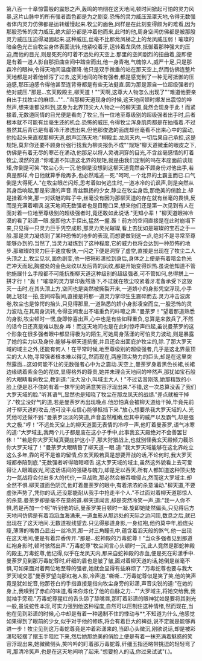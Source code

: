 第八百一十章惊雷般的震怒之声,轰鸣的响彻在这天地间,顿时间掀起可怕的灵力风暴,这片山脉中的所有强者面色都是为之剧变.恐怖的灵力威压笼罩天地,令得无数强者体内灵力仿佛都是运转缓慢起来.牧尘的面色,同样是在此刻变得颇为的难看,因为那股恐怖的灵力威压,绝大部分都是冲着他而来,此时的他,周身空间仿佛都是被那股灵力威压压迫得凝固起来.这种威压,丝毫不比那龙凤梯之上的龙凤威压弱！璀璨的暗金色光芒自牧尘身体表面流转,他紧咬着牙,运转着龙凤体,抵御着那种强大的压迫,而他的目光,则是死死的盯着不远处的天空上.那里的空间剧烈的扭曲着,旋即便是有着一道人影自那扭曲空间中踏空而出,他一身青袍,气魄惊人,威严十足,只是那森冷的眼神,令得天地间温度骤降.他只是双手微垂的站在那天空上,然而仿佛连整片天地都是对着他倾泻了过去,这天地间的所有强者,都是感觉到了一种无可抵御的压迫感,那压迫感令得他甚至连背脊都是有些无法挺直.因为那是源自一位超级强者的绝对威压."那是…玄天殿殿主,柳天道！""天啊,这尊大人物怎么出现了""难道他要亲自出手找牧尘的麻烦…""…"当那柳天道现身的时候,这天地间顿时爆发出震惊的哗然声,想来谁都没料到,这身为北界顶尖大人物之一的柳天道,竟然会现身于此！而紧接着,无数道同情的目光便是看向了牧尘,当一位地至尊级别的超级强者出手时,后者根本就不可能有丝毫生还的机会.恐怖的威压,令得牧尘浑身肌肉都是在抽搐着.不过虽然其后背已是有着冷汗渗透出来,但他那俊逸的面庞却丝毫看不出来心中的震动,他抬起头来直视那柳天道,朗声回荡天地:"柳殿主.龙凤天内,一切后果自己承担,这是规矩,莫非你还要不顾身份强行找我为柳炎报仇不成""规矩"柳天道微垂的眼皮之下,仿佛是有着无尽的寒芒在涌动,他那足以将人灵魂洞穿的目光,不含丝毫感情的盯着牧尘,漠然的道:"你难道不知道这北界的规矩,就是由我们定制的吗在本座面前谈规矩,你倒是可笑."牧尘心头一沉.他倒是没想到这柳天道竟然会不顾身份对他出手,若真是那样,今日他就算手段再多,也必然难逃一死."呵呵,一个北界的土霸主而已.口气倒是大得死人."在牧尘眼芒闪烁,思考着如何逃生时,一道冰冷的讥讽声,则是突然从其身后响起,那是彩潇的声音.青丝飘扬的少女,静立在牧尘身后,那绝美的俏脸上.却是挂着冷笑,那一对妖魅的眸子中,丝毫没有因为那柳天道的存在就有丝毫的畏惧,反而是充满着嘲讽.这天地间无数强者也是目瞪口呆,想来他们还是第一次见到有人在面对着一位地至尊级别的超级强者时,竟还敢如此说话."无知小辈！"柳天道眼神冷漠的看了彩潇一眼.旋即他大手探出,猛然一握.轰！前方的空间直接是在此时崩塌下来,只见得一只灵力巨手凭空成形,那灵力灵光璀璨,看上去犹如是璀璨的宝石之手一般.那是灵力凝炼到了某种恐怖的地步的表现,而想要做到这一点,绝对不是寻常至尊能够办到的.当然了,当灵力凝炼到了这种程度,它的威力也将会达到一种恐怖的地步.那璀璨的灵力巨手速度极快,一闪之下便是洞穿了虚空,直接是出现在了牧尘二人头顶之上,牧尘见状,面色剧变,他一把将彩潇拉到身后,身体之上便是有着暗金色光芒冲天而起,胸膛处的金色龙纹以及后背的凤纹,都是开始变得炽热.虽说他知道不管他施展什么手段都不可能抗衡柳天道这种级别的超级强者,可不管如何,总得拼上一拼才行！"轰！"璀璨的灵力掌印轰然落下,不过就在牧尘咬紧着牙准备承受下这毁灭一击时,在其头顶上方,空间也是突然被撕裂开来,一道娇小的身影凭空浮现,小手朝上轻轻一拍,空间碎裂间,直接是将那一道灵力掌印生生震碎而去.灵力冲击波席卷,牧尘也是惊愕的抬头,只见得那里,一道熟悉的娇小身影凌空而立,一股恐怖的灵力波动,在其周身流转,令得空间发出不堪重负的咔嚓之声."曼荼罗！"望着那道熟悉的身影,牧尘顿时一愣,旋即惊喜出声,心中也是有些如释重负,总算是来救兵了,不然的话今日还真是难以脱身.哗！而这天地间也是在此时惊呼声四起,虽说曼荼罗的这个形象在很多强者眼中都显得极为的陌生,可她周身荡漾的可怕灵力波动,则是暴露了她的实力以及身份.能够与柳天道抗衡,并且还会出面庇护牧尘的,除.了那大罗天域的域主之外,还能有何人！在平常时候,地至尊级别的超级强者,几乎是这北界最顶尖的大人物,寻常强者根本难以得见,然而现在,两座顶尖势力的巨头,却是在这里突然露面…这如何能不让的无数强者心中为之震动.天空上,曼荼罗身着黑色长裙,长裙边缘绣着紫金色的花纹,显得格外的尊贵,她并未理会天地间的哗然声,那犹如宝石般的大眼睛看向牧尘,教训道:"没大没小,叫域主大人！"不过话音刚落,她那精致的小脸上便是忍不住的有着一抹罕见的满意笑容浮现出来."不错,这一次总算没丢了我们大罗天域的脸."听其语气,显然也是知晓了牧尘在那龙凤天的战绩."差点就被干掉了."牧尘没好气的道,若是曼荼罗再出现晚点.他恐怕真会被柳天道给干掉,毕竟先前对于柳天道的攻击,他可没半点信心能够抵挡下来."放心,想要杀我大罗天域的人.光凭他可还做不到."曼荼罗淡淡的笑道,声音虽然稚嫩,但其中的威严以及霸气,却是强大之极."哼！"不远处天空上的柳天道面无表情的冷哼一声,他盯着曼荼罗,语气冰寒的道:"大罗域主,我两个儿子都是废在这小子手中,此事我玄天殿绝对不会善罢甘休！""若是你大罗天域真要庇护这小子,那大狩猎战上,也就别怪我玄天殿倾力截杀你大罗天域了！"曼荼罗大眼睛瞥了柳天道一眼.道:"我大罗天域能够在这北界屹立这么多年,靠的可不是谁的留情,你玄天殿若真是想要开战的话,不论何时,我大罗天域都奉陪到底."无数强者听得暗暗咂舌.这大罗天域的域主,虽然这外貌看上去可爱得让人眼睛放光,可这话语间的强硬与魄力,却是足以吞天.所有人都知道这种顶尖势力一氮战将会付出多大的代价,一旦战败,那必然会被吞噬侵占,然而这大罗域主.却全然不惧.柳天道面色阴沉,他盯着曼荼罗的眼中,有着浓浓的杀意涌动."柳天道,不要虚张声势了,凭你的话,还没那能耐从我手中抢走半个人."不过面对着柳天道那惊人的杀意.曼荼罗却是毫不在意的道.柳天道闻言,却是突然冷笑一声,道:"我一人你不惧,若是再加一个呢"听到他的话,曼荼罗美目顿时一凝.旋即她陡然偏头,只见得后方天地间仿佛是有着滔滔血海涌来,一道血影从那远处的天际之边闪现,数息之后,就已出现在了这天地间.无数道视线望去.只见得那道身影,一身红袍,他约莫中年,脸庞尖瘦,薄薄的嘴唇凸显出一丝冷厉,那一对三角瞳孔中,蕴含着滔天般的煞气.他一出现在这天地间,便是有着异香传开."那是…蛇神殿的万毒蛇尊！"当众多强者见到那道红袍身影时,顿时骇然出声."万毒蛇尊"牧尘闻言心头顿时一沉,此人竟然是那蛇神殿的殿主,万毒蛇尊,他记得,似乎在龙凤天内,那来自蛇神殿的赤血,便是死在彩潇手中.曼荼罗见到那万毒蛇尊时,纤细的眉也是皱了皱,面对着柳天道的话,她倒是丝毫不惧,可如果面对着两位地至尊的强者,她就会显得有些麻烦了."万毒蛇尊也要与我大罗天域交恶"曼荼罗望向那红袍人影,冷声道."嘶嘶…"万毒蛇尊似是笑了笑,他的笑声竟是犹如蛇音,他那苍白的手指直接是指向牧尘身旁的彩潇,声音尖锐的道:"在她的身上,我嗅到了赤血的味道,看来你炼化了他的血脉之力…""大罗域主,将她交给我,我就袖手旁观."万毒蛇尊猩红的舌头舔了舔嘴唇,那盯着彩潇的眼神犹如是要将其剥光一般,虽说蛇性本淫,可实力强到他这种程度,自然可以压制住这种情绪,然而现在,当他在见到彩潇的时候,心中却是有着一种遏制不住的悸动与**,不知道为什么,他感觉如果得到了眼前的少女,似乎对于他的修炼,将会有着巨大的裨益,说不定就是能够再进一步！牧尘见到这万毒蛇尊竟是冲着彩潇来的,当即心头微沉,刚欲说话,却是被彩潇轻轻摆了摆玉手阻拦下来,然后她那绝美的俏脸上便是有着一抹充满着魅惑的笑容浮现出来,她微微侧头,笑吟吟的盯着那万毒蛇尊,纤细玉指还略带挑逗的轻轻弯了弯,那清冷笑声,也是在这天地间响了起来."想要抢人的话,你过来试试"(.)。

